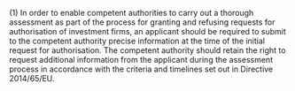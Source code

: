 (1) In order to enable competent authorities to carry out a thorough assessment as part of the process for granting and refusing requests for authorisation of investment firms, an applicant should be required to submit to the competent authority precise information at the time of the initial request for authorisation. The competent authority should retain the right to request additional information from the applicant during the assessment process in accordance with the criteria and timelines set out in Directive 2014/65/EU.